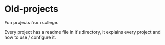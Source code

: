 # Old-projects

Fun projects from college.

Every project has a readme file in it's directory, it explains every project and how to use / configure it.
